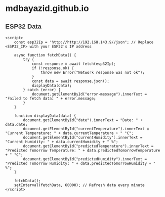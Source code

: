 # mdbayazid.github.io
<!DOCTYPE html>
<html lang="en">
<head>
    <meta charset="UTF-8">
    <meta name="viewport" content="width=device-width, initial-scale=1.0">
    <title>ESP32 Data</title>
    <style>
        body {
            font-family: Arial, sans-serif;
            margin: 20px;
        }
        h2 {
            color: #333;
        }
        p {
            font-size: 18px;
        }
        .error {
            color: red;
        }
    </style>
</head>
<body>
    <h2>ESP32 Data</h2>
    <div id="data-container">
        <p id="date"></p>
        <p id="currentTemperature"></p>
        <p id="currentHumidity"></p>
        <p id="predictedTemperature"></p>
        <p id="predictedHumidity"></p>
    </div>
    <p class="error" id="error-message"></p>

    <script>
        const esp32Ip = "http://http://192.168.143.9//json"; // Replace <ESP32_IP> with your ESP32's IP address

        async function fetchData() {
            try {
                const response = await fetch(esp32Ip);
                if (!response.ok) {
                    throw new Error("Network response was not ok");
                }
                const data = await response.json();
                displayData(data);
            } catch (error) {
                document.getElementById("error-message").innerText = "Failed to fetch data: " + error.message;
            }
        }

        function displayData(data) {
            document.getElementById("date").innerText = "Date: " + data.date;
            document.getElementById("currentTemperature").innerText = "Current Temperature: " + data.currentTemperature + " °C";
            document.getElementById("currentHumidity").innerText = "Current Humidity: " + data.currentHumidity + " %";
            document.getElementById("predictedTemperature").innerText = "Predicted Tomorrow Temperature: " + data.predictedTomorrowTemperature + " °C";
            document.getElementById("predictedHumidity").innerText = "Predicted Tomorrow Humidity: " + data.predictedTomorrowHumidity + " %";
        }

        fetchData();
        setInterval(fetchData, 60000); // Refresh data every minute
    </script>
</body>
</html>
